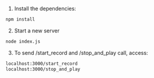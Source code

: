 1. Install the dependencies:
```sh
npm install
```
2. Start a new server
```sh
node index.js
```
3. To send /start_record and /stop_and_play call, access:
```sh
localhost:3000/start_record
localhost:3000/stop_and_play
```
